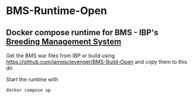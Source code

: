 # BMS-Runtime-Open

## Docker compose runtime for BMS - IBP's [Breeding Management System](https://github.com/IntegratedBreedingPlatform)

Get the BMS war files from IBP or build using https://github.com/jamesclevenger/BMS-Build-Open and copy them to this dir.

Start the runtime with
```bash
docker compose up
```
